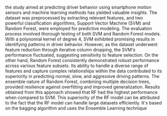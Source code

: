 the study aimed at predicting driver behavior using smartphone motion sensors and machine learning methods has yielded valuable insights. The dataset was preprocessed by extracting relevant features, and two powerful classification algorithms, Support Vector Machine (SVM) and Random Forest, were employed for predictive modeling.
The evaluation process involved thorough testing of both SVM and Random Forest models. With a polynomial kernel of degree 4, SVM exhibited promising results in identifying patterns in driver behavior. However, as the dataset underwent feature reduction through iterative column dropping, the SVM's performance fluctuated, suggesting sensitivity to feature selection.
On the other hand, Random Forest consistently demonstrated robust performance across various feature subsets. Its ability to handle a diverse range of features and capture complex relationships within the data contributed to its superiority in predicting normal, slow, and aggressive driving patterns. The ensemble nature of Random Forest, combining multiple decision trees, provided resilience against overfitting and improved generalization.
Results obtained from this approach showed that RF had the highest performance when compared to SVM. This superiority of the RF model can be attributed to the fact that the RF model can handle large datasets efficiently. It's based on the bagging algorithm and uses the Ensemble Learning technique 
